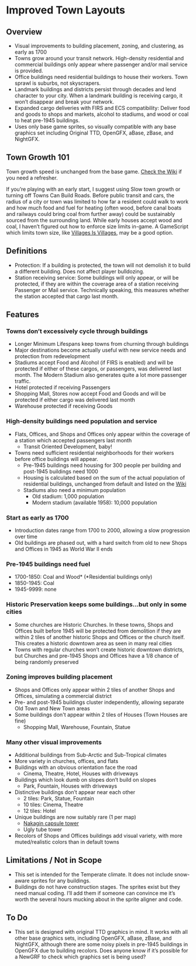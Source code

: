 # Improved Town Layouts

## Overview

- Visual improvements to building placement, zoning, and clustering, as early as 1700
- Towns grow around your transit network. High-density residential and commercial buildings only appear where passenger and/or mail service is provided.
- Office buildings need residential buildings to house their workers. Town sprawl is suburbs, not skyscrapers.
- Landmark buildings and districts persist through decades and lend character to your city. When a landmark building is receiving cargo, it won’t disappear and break your network.
- Expanded cargo deliveries with FIRS and ECS compatibility: Deliver food and goods to shops and markets, alcohol to stadiums, and wood or coal to heat pre-1945 buildings.
- Uses only base game sprites, so visually compatible with any base graphics set including Original TTD, OpenGFX, aBase, zBase, and NightGFX.

## Town Growth 101
Town growth speed is unchanged from the base game. [Check the Wiki](https://wiki.openttd.org/Towns#Town_Growth) if you need a refresher.

If you’re playing with an early start, I suggest using Slow town growth or turning off Towns Can Build Roads. Before public transit and cars, the radius of a city or town was limited to how far a resident could walk to work and how much food and fuel for heating (often wood, before canal boats and railways could bring coal from further away) could be sustainably sourced from the surrounding land. While early houses accept wood and coal, I haven’t figured out how to enforce size limits in-game. A GameScript which limits town size, like [Villages Is Villages](https://www.tt-forums.net/viewtopic.php?t=74685), may be a good option.

## Definitions
- Protection: If a building is protected, the town will not demolish it to build a different building. Does not affect player bulldozing.
- Station receiving service: Some buildings will only appear, or will be protected, if they are within the coverage area of a station receiving Passenger or Mail service. Technically speaking, this measures whether the station accepted that cargo last month.

## Features

### Towns don’t excessively cycle through buildings
- Longer Minimum Lifespans keep towns from churning through buildings
- Major destinations become actually useful with new service needs and protection from redevelopment
- Stadiums accept Food and Alcohol (if FIRS is enabled) and will be protected if either of these cargos, or passengers, was delivered last month. The Modern Stadium also generates quite a lot more passenger traffic.
- Hotel protected if receiving Passengers
- Shopping Mall, Stores now accept Food and Goods and will be protected if either cargo was delivered last month
- Warehouse protected if receiving Goods

### High-density buildings need population and service
- Flats, Offices, and Shops and Offices only appear within the coverage of a station which accepted passengers last month
  - Transit Oriented Development, baby!
- Towns need sufficient residential neighborhoods for their workers before office buildings will appear.
  - Pre-1945 buildings need housing for 300 people per building and post-1945 buildings need 1000
  - Housing is calculated based on the sum of the actual population of residential buildings, unchanged from default and listed on the [Wiki](https://newgrf-specs.tt-wiki.net/wiki/NML:List_of_default_house_properties)
  - Stadiums also need a minimum population
    - Old stadium: 1,000 population
	- Modern stadium (available 1958): 10,000 population

### Start as early as 1700
- Introduction dates range from 1700 to 2000, allowing a slow progression over time
- Old buildings are phased out, with a hard switch from old to new Shops and Offices in 1945 as World War II ends

### Pre-1945 buildings need fuel
- 1700-1850: Coal and Wood* (*Residential buildings only)
- 1850-1945: Coal
- 1945-9999: none

### Historic Preservation keeps some buildings...but only in some cities
- Some churches are Historic Churches. In these towns, Shops and Offices built before 1945 will be protected from demolition if they are within 2 tiles of another historic Shops and Offices or the church itself. This creates a historic downtown area as seen in many real cities
- Towns with regular churches won’t create historic downtown districts, but Churches and pre-1945 Shops and Offices have a 1/8 chance of being randomly preserved

### Zoning improves building placement
- Shops and Offices only appear within 2 tiles of another Shops and Offices, simulating a commercial district
- Pre- and post-1945 buildings cluster independently, allowing separate Old Town and New Town areas
- Some buildings don't appear within 2 tiles of Houses (Town Houses are fine)
  - Shopping Mall, Warehouse, Fountain, Statue

### Many other visual improvements
- Additional buildings from Sub-Arctic and Sub-Tropical climates
- More variety in churches, offices, and flats
- Buildings with an obvious orientation face the road
  - Cinema, Theatre, Hotel, Houses with driveways
- Buildings which look dumb on slopes don’t build on slopes
  - Park, Fountain, Houses with driveways
- Distinctive buildings don’t appear near each other
  - 2 tiles: Park, Statue, Fountain
  - 10 tiles: Cinema, Theatre
  - 12 tiles: Hotel
- Unique buildings are now suitably rare (1 per map)
  - [Nakagin capsule tower](https://en.wikipedia.org/wiki/Nakagin_Capsule_Tower)
  - Ugly tube tower
- Recolors of Shops and Offices buildings add visual variety, with more muted/realistic colors than in default towns

## Limitations / Not in Scope
-  This set is intended for the Temperate climate. It does not include snow-aware sprites for any buildings.
- Buildings do not have construction stages. The sprites exist but they need manual coding. I’ll add them if someone can convince me it’s worth the several hours mucking about in the sprite aligner and code.

## To Do
- This set is designed with original TTD graphics in mind. It works with all other base graphics sets, including OpenGFX, aBase, zBase, and NightGFX, although there are some noisy pixels in pre-1945 buildings in OpenGFX due to building recolors. Does anyone know if it’s possible for a NewGRF to check which graphics set is being used?
